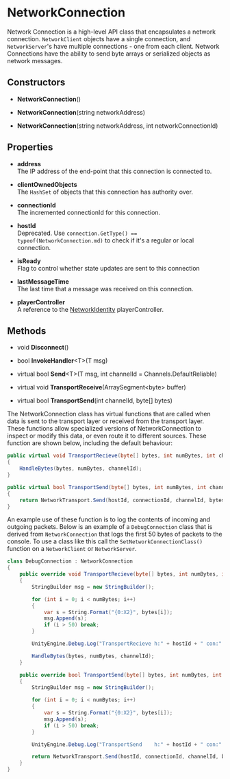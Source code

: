 # NetworkConnection

Network Connection is a high-level API class that encapsulates a network connection. `NetworkClient` objects have a single connection, and `NetworkServer`'s have multiple connections - one from each client. Network Connections have the ability to send byte arrays or serialized objects as network messages.

## Constructors

-   **NetworkConnection**()

-   **NetworkConnection**(string networkAddress)

-   **NetworkConnection**(string networkAddress, int networkConnectionId)

## Properties

-   **address**  
    The IP address of the end-point that this connection is connected to.

-   **clientOwnedObjects**  
    The `HashSet` of objects that this connection has authority over.

-   **connectionId**  
    The incremented connectionId for this connection.

-   **hostId**  
    Deprecated.  Use `connection.GetType() == typeof(NetworkConnection.md)` to check if it's a regular or local connection.

-   **isReady**  
    Flag to control whether state updates are sent to this connection

-   **lastMessageTime**  
    The last time that a message was received on this connection.

-   **playerController**  
    A reference to the [NetworkIdentity](../Components/NetworkIdentity.md) playerController.

## Methods

-   void **Disconnect**()

-   bool **InvokeHandler**\<T\>(T msg)

-   virtual bool **Send**\<T\>(T msg, int channelId = Channels.DefaultReliable)

-   virtual void **TransportReceive**(ArraySegment\<byte\> buffer)

-   virtual bool **TransportSend**(int channelId, byte[] bytes)

The NetworkConnection class has virtual functions that are called when data is sent to the transport layer or received from the transport layer. These functions allow specialized versions of NetworkConnection to inspect or modify this data, or even route it to different sources. These function are shown below, including the default behaviour:

```cs
public virtual void TransportRecieve(byte[] bytes, int numBytes, int channelId)
{
    HandleBytes(bytes, numBytes, channelId);
}

public virtual bool TransportSend(byte[] bytes, int numBytes, int channelId, out byte error)
{
    return NetworkTransport.Send(hostId, connectionId, channelId, bytes, numBytes, out error);
}
```

An example use of these function is to log the contents of incoming and outgoing packets. Below is an example of a `DebugConnection` class that is derived from `NetworkConnection` that logs the first 50 bytes of packets to the console. To use a class like this call the `SetNetworkConnectionClass()` function on a `NetworkClient` or `NetworkServer`.

```cs
class DebugConnection : NetworkConnection
{
    public override void TransportRecieve(byte[] bytes, int numBytes, int channelId)
    {
        StringBuilder msg = new StringBuilder();

        for (int i = 0; i < numBytes; i++)
        {
            var s = String.Format("{0:X2}", bytes[i]);
            msg.Append(s);
            if (i > 50) break;
        }

        UnityEngine.Debug.Log("TransportRecieve h:" + hostId + " con:" + connectionId + " bytes:" + numBytes + " " + msg);

        HandleBytes(bytes, numBytes, channelId);
    }

    public override bool TransportSend(byte[] bytes, int numBytes, int channelId, out byte error)
    {
        StringBuilder msg = new StringBuilder();

        for (int i = 0; i < numBytes; i++)
        {
            var s = String.Format("{0:X2}", bytes[i]);
            msg.Append(s);
            if (i > 50) break;
        }

        UnityEngine.Debug.Log("TransportSend    h:" + hostId + " con:" + connectionId + " bytes:" + numBytes + " " + msg);

        return NetworkTransport.Send(hostId, connectionId, channelId, bytes, numBytes, out error);
    }
}
```
